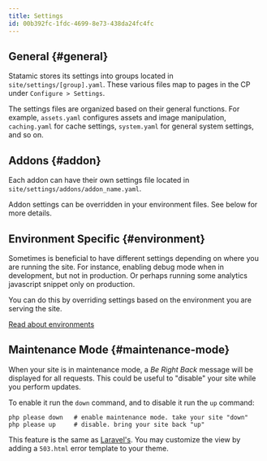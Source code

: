 ```yaml
---
title: Settings
id: 00b392fc-1fdc-4699-8e73-438da24fc4fc
---
```

## General {#general}

Statamic stores its settings into groups located in `site/settings/[group].yaml`. These various files map to pages in
the CP under `Configure > Settings`.

The settings files are organized based on their general functions. For example, `assets.yaml` configures assets and image manipulation, `caching.yaml` for cache settings, `system.yaml` for general system settings, and so on.


## Addons {#addon}

Each addon can have their own settings file located in `site/settings/addons/addon_name.yaml`.

Addon settings can be overridden in your environment files. See below for more details.


## Environment Specific {#environment}

Sometimes is beneficial to have different settings depending on where you are running the site. For instance, enabling debug mode when in development, but not in production. Or perhaps running some analytics javascript snippet only on production.

You can do this by overriding settings based on the environment you are serving the site.

[Read about environments](/environments)


## Maintenance Mode {#maintenance-mode}

When your site is in maintenance mode, a _Be Right Back_ message will be displayed for all requests. This could be
useful to "disable" your site while you perform updates.

To enable it run the `down` command, and to disable it run the `up` command:

``` .language-bash
php please down   # enable maintenance mode. take your site "down"
php please up     # disable. bring your site back "up"
```

This feature is the same as [Laravel's](https://laravel.com/docs/5.1/installation#maintenance-mode). You may customize
the view by adding a `503.html` error template to your theme.
